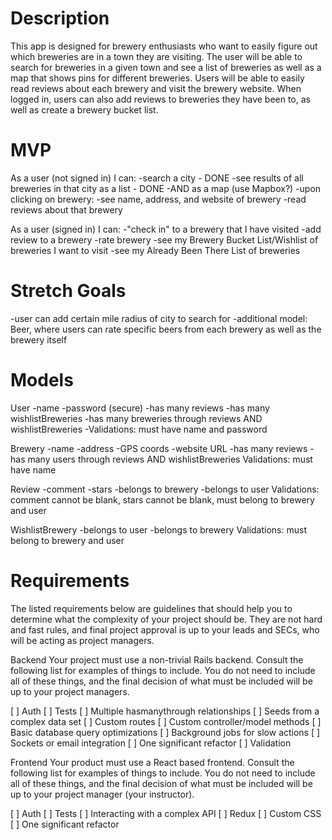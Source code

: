 # Description

This app is designed for brewery enthusiasts who want to easily figure out which breweries are in a town they are visiting. The user will be able to search for breweries in a given town and see a list of breweries as well as a map that shows pins for different breweries. Users will be able to easily read reviews about each brewery and visit the brewery website. When logged in, users can also add reviews to breweries they have been to, as well as create a brewery bucket list.

# MVP

As a user (not signed in) I can:
-search a city - DONE
-see results of all breweries in that city as a list - DONE
-AND as a map (use Mapbox?)
-upon clicking on brewery:
    -see name, address, and website of brewery
    -read reviews about that brewery

As a user (signed in) I can:
-"check in" to a brewery that I have visited
-add review to a brewery
-rate brewery
-see my Brewery Bucket List/Wishlist of breweries I want to visit
-see my Already Been There List of breweries

# Stretch Goals

-user can add certain mile radius of city to search for
-additional model: Beer, where users can rate specific beers from each brewery as well as the brewery itself

# Models

User
-name
-password (secure)
-has many reviews
-has many wishlistBreweries
-has many breweries through reviews AND wishlistBreweries
-Validations: must have name and password

Brewery
-name
-address
-GPS coords
-website URL
-has many reviews
-has many users through reviews AND wishlistBreweries
Validations: must have name

Review
-comment
-stars
-belongs to brewery
-belongs to user
Validations: comment cannot be blank, stars cannot be blank, must belong to brewery and user

WishlistBrewery
-belongs to user
-belongs to brewery
Validations: must belong to brewery and user

# Requirements

The listed requirements below are guidelines that should help you to determine what the complexity of your project should be. They are not hard and fast rules, and final project approval is up to your leads and SECs, who will be acting as project managers.

Backend
Your project must use a non-trivial Rails backend. Consult the following list for examples of things to include. You do not need to include all of these things, and the final decision of what must be included will be up to your project managers.

[ ] Auth
[ ] Tests
[ ] Multiple hasmanythrough relationships
[ ] Seeds from a complex data set
[ ] Custom routes
[ ] Custom controller/model methods
[ ] Basic database query optimizations
[ ] Background jobs for slow actions
[ ] Sockets or email integration
[ ] One significant refactor
[ ] Validation

Frontend
Your product must use a React based frontend. Consult the following list for examples of things to include. You do not need to include all of these things, and the final decision of what must be included will be up to your project manager (your instructor).

[ ] Auth
[ ] Tests
[ ] Interacting with a complex API
[ ] Redux
[ ] Custom CSS
[ ] One significant refactor